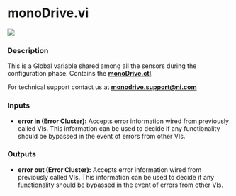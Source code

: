 # monoDrive.vi

<p class="img_container">
<img class="thumbnail" src="../monoDrive.png"/>
</p>

### Description

This is a Global variable shared among all the sensors during the configuration phase. Contains the [**monoDrive.ctl**](../structures/monoDrive.md).

For technical support contact us at <b>monodrive.support@ni.com</b> 

### Inputs

- **error in (Error Cluster):** Accepts error information wired from previously called VIs. This information can be used to decide if any functionality should be bypassed in the event of errors from other VIs. 

### Outputs

- **error out (Error Cluster):** Accepts error information wired from previously called VIs. This information can be used to decide if any functionality should be bypassed in the event of errors from other VIs. 

<p>&nbsp;</p>
